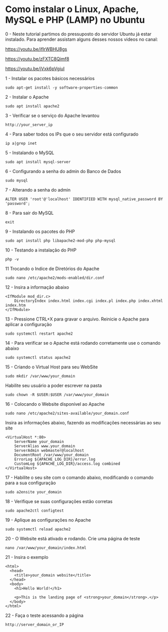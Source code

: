# Como instalar o Linux, Apache, MySQL e PHP (LAMP) no Ubuntu

0 - Neste tutorial partimos do pressuposto do servidor Ubuntu já estar instalado. Para aprender assistam alguns desses nossos videos no canal:

https://youtu.be/ifIrWBHU8gs

https://youtu.be/zFXTC8Qimf8

https://youtu.be/jVxk6pVgiuI

1 - Instalar os pacotes básicos necessários
```
sudo apt-get install -y software-properties-common
```

2 - Instalar o Apache
```
sudo apt install apache2
```

3 - Verificar se o serviço do Apache levantou
```
http://your_server_ip
```

4 - Para saber todos os IPs que o seu servidor está configurado
```
ip a|grep inet
```

5 - Instalando o MySQL
```
sudo apt install mysql-server
```

6 - Configurando a senha do admin do Banco de Dados
```
sudo mysql
```

7 - Alterando a senha do admin
```
ALTER USER 'root'@'localhost' IDENTIFIED WITH mysql_native_password BY 'password';
```

8 - Para sair do MySQL
```
exit
```

9 - Instalando os pacotes do PHP
```
sudo apt install php libapache2-mod-php php-mysql
```

10 - Testando a instalação do PHP
```
php -v
```

11  Trocando o Indice de Diretórios do Apache
```
sudo nano /etc/apache2/mods-enabled/dir.conf
```

12 - Insira a informação abaixo
```
<IfModule mod_dir.c>
    DirectoryIndex index.html index.cgi index.pl index.php index.xhtml index.htm
</IfModule>
```

13 - Pressione CTRL+X para gravar o arquivo. Reinicie o Apache para aplicar a configuração
```
sudo systemctl restart apache2
```

14 - Para verificar se o Apache está rodando corretamente use o comando abaixo
```
sudo systemctl status apache2
```

15 - Criando o Virtual Host para seu WebSite
```
sudo mkdir /var/www/your_domain
```
Habilite seu usuário a poder escrever na pasta
```
sudo chown -R $USER:$USER /var/www/your_domain
```

16 - Colocando o Website disponível ao Apache
```
sudo nano /etc/apache2/sites-available/your_domain.conf
```
Insira as informações abaixo, fazendo as modificações necessárias ao seu site
```
<VirtualHost *:80>
    ServerName your_domain
    ServerAlias www.your_domain
    ServerAdmin webmaster@localhost
    DocumentRoot /var/www/your_domain
    ErrorLog ${APACHE_LOG_DIR}/error.log
    CustomLog ${APACHE_LOG_DIR}/access.log combined
</VirtualHost>
```

17 - Habilite o seu site com o comando abaixo, modificando o comando para a sua configuração
```
sudo a2ensite your_domain
```

18 - Verifique se suas configurações estão corretas
```
sudo apache2ctl configtest
```

19 - Aplique as configurações no Apache
```
sudo systemctl reload apache2
```

20 - O Website está ativado e rodando. Crie uma página de teste
```
nano /var/www/your_domain/index.html
```

21 - Insira o exemplo
```
<html>
  <head>
    <title>your_domain website</title>
  </head>
  <body>
    <h1>Hello World!</h1>

    <p>This is the landing page of <strong>your_domain</strong>.</p>
  </body>
</html>
```

22 - Faça o teste acessando a página
```
http://server_domain_or_IP
```


```
```

```
```




